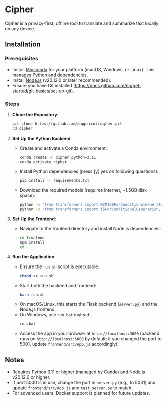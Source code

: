 # Cipher

Cipher is a privacy-first, offline tool to translate and summarize text locally on any device.

## Installation

### Prerequisites
- Install [Miniconda](https://docs.conda.io/en/latest/miniconda.html) for your platform (macOS, Windows, or Linux). This manages Python and dependencies.
- Install [Node.js](https://nodejs.org/en/download/) (v20.12.0 or later recommended).
- Ensure you have Git installed (https://docs.github.com/en/get-started/git-basics/set-up-git).

### Steps
1. **Clone the Repository**:
   ```bash
   git clone https://github.com/pappricot/cipher.git
   cd cipher
   ```

2. **Set Up the Python Backend**:
   - Create and activate a Conda environment:
     ```bash
     conda create -n cipher python=3.11
     conda activate cipher
     ```
   - Install Python dependencies (press [y] yes on following questions):
     ```bash
     pip install -r requirements.txt
     ```
   - Download the required models (requires internet, ~1.5GB disk space):
     ```bash
     python -c "from transformers import M2M100ForConditionalGeneration, M2M100Tokenizer; M2M100ForConditionalGeneration.from_pretrained('facebook/m2m100_418M').save_pretrained('./models/m2m100_418M'); M2M100Tokenizer.from_pretrained('facebook/m2m100_418M').save_pretrained('./models/m2m100_418M')"
     python -c "from transformers import T5ForConditionalGeneration, T5Tokenizer; T5ForConditionalGeneration.from_pretrained('t5-small').save_pretrained('./models/t5-small'); T5Tokenizer.from_pretrained('t5-small').save_pretrained('./models/t5-small')"
     ```

3. **Set Up the Frontend**:
   - Navigate to the frontend directory and install Node.js dependencies:
     ```bash
     cd frontend
     npm install
     cd ..
     ```

4. **Run the Application**:
   - Ensure the `run.sh` script is executable:
     ```bash
     chmod +x run.sh
     ```
   - Start both the backend and frontend:
     ```bash
     bash run.sh
     ```
   - On macOS/Linux, this starts the Flask backend (`server.py`) and the Node.js frontend.
   - On Windows, use `run.bat` instead:
     ```bash
     run.bat
     ```
   - Access the app in your browser at `http://localhost:3000` (backend runs on `http://localhost:5000` by default; if you changed the port to 5001, update `frontend/src/App.js` accordingly).

## Notes
- Requires Python 3.11 or higher (managed by Conda) and Node.js v20.12.0 or higher.
- If port 5000 is in use, change the port in `server.py` (e.g., to 5001) and update `frontend/src/App.js` and `test_server.py` to match.
- For advanced users, Docker support is planned for future updates.